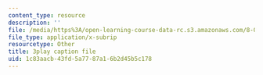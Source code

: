 ```yaml
---
content_type: resource
description: ''
file: /media/https%3A/open-learning-course-data-rc.s3.amazonaws.com/8-01sc-classical-mechanics-fall-2016/1c83aacb43fd5a7787a16b2d45b5c178_ZMa-xKcM2L8.vtt
file_type: application/x-subrip
resourcetype: Other
title: 3play caption file
uid: 1c83aacb-43fd-5a77-87a1-6b2d45b5c178
---
```

